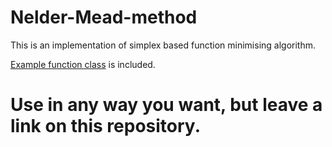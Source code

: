 # Nelder-Mead-method
This is an implementation of simplex based function minimising algorithm.

[Example function class](src/main/java/org/eric/neldermeadmethod/ExampleFunctionClass.java) is included.
# Use in any way you want, but leave a link on this repository.
